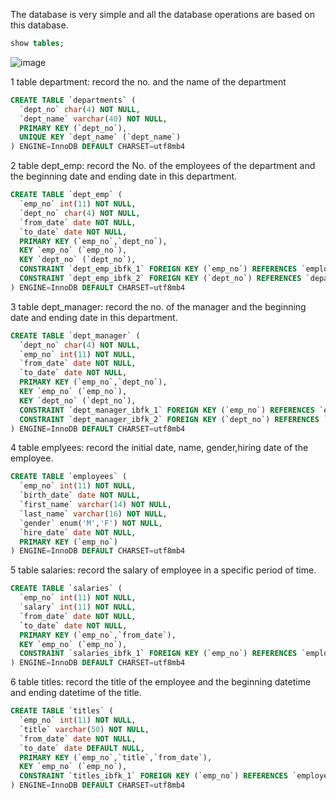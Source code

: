 The database is very simple and all the database operations are based on this database.
```sql
show tables;
```
![image](https://user-images.githubusercontent.com/81301502/129460956-d165dcd4-0c4f-4675-a6d8-8351a146b737.png)


1 table department: record the no. and the name of the department
```sql
CREATE TABLE `departments` (
  `dept_no` char(4) NOT NULL,
  `dept_name` varchar(40) NOT NULL,
  PRIMARY KEY (`dept_no`),
  UNIQUE KEY `dept_name` (`dept_name`)
) ENGINE=InnoDB DEFAULT CHARSET=utf8mb4
```
2 table dept_emp: record the No. of the employees of the department and the beginning date and ending date in this department.
```sql
CREATE TABLE `dept_emp` (
  `emp_no` int(11) NOT NULL,
  `dept_no` char(4) NOT NULL,
  `from_date` date NOT NULL,
  `to_date` date NOT NULL,
  PRIMARY KEY (`emp_no`,`dept_no`),
  KEY `emp_no` (`emp_no`),
  KEY `dept_no` (`dept_no`),
  CONSTRAINT `dept_emp_ibfk_1` FOREIGN KEY (`emp_no`) REFERENCES `employees` (`emp_no`) ON DELETE CASCADE,
  CONSTRAINT `dept_emp_ibfk_2` FOREIGN KEY (`dept_no`) REFERENCES `departments` (`dept_no`) ON DELETE CASCADE
) ENGINE=InnoDB DEFAULT CHARSET=utf8mb4
```
3 table dept_manager: record the no. of the manager and the beginning date and ending date in this department.  
```sql
CREATE TABLE `dept_manager` (
  `dept_no` char(4) NOT NULL,
  `emp_no` int(11) NOT NULL,
  `from_date` date NOT NULL,
  `to_date` date NOT NULL,
  PRIMARY KEY (`emp_no`,`dept_no`),
  KEY `emp_no` (`emp_no`),
  KEY `dept_no` (`dept_no`),
  CONSTRAINT `dept_manager_ibfk_1` FOREIGN KEY (`emp_no`) REFERENCES `employees` (`emp_no`) ON DELETE CASCADE,
  CONSTRAINT `dept_manager_ibfk_2` FOREIGN KEY (`dept_no`) REFERENCES `departments` (`dept_no`) ON DELETE CASCADE
) ENGINE=InnoDB DEFAULT CHARSET=utf8mb4
```
4 table emplyees: record the initial date, name, gender,hiring date of the employee.  
```sql
CREATE TABLE `employees` (
  `emp_no` int(11) NOT NULL,
  `birth_date` date NOT NULL,
  `first_name` varchar(14) NOT NULL,
  `last_name` varchar(16) NOT NULL,
  `gender` enum('M','F') NOT NULL,
  `hire_date` date NOT NULL,
  PRIMARY KEY (`emp_no`)
) ENGINE=InnoDB DEFAULT CHARSET=utf8mb4
```
5 table salaries: record the salary of employee in a specific period of time.
```sql
CREATE TABLE `salaries` (
  `emp_no` int(11) NOT NULL,
  `salary` int(11) NOT NULL,
  `from_date` date NOT NULL,
  `to_date` date NOT NULL,
  PRIMARY KEY (`emp_no`,`from_date`),
  KEY `emp_no` (`emp_no`),
  CONSTRAINT `salaries_ibfk_1` FOREIGN KEY (`emp_no`) REFERENCES `employees` (`emp_no`) ON DELETE CASCADE
) ENGINE=InnoDB DEFAULT CHARSET=utf8mb4
```
6 table titles: record the title of the employee and the beginning datetime and ending datetime of the title.
```sql
CREATE TABLE `titles` (
  `emp_no` int(11) NOT NULL,
  `title` varchar(50) NOT NULL,
  `from_date` date NOT NULL,
  `to_date` date DEFAULT NULL,
  PRIMARY KEY (`emp_no`,`title`,`from_date`),
  KEY `emp_no` (`emp_no`),
  CONSTRAINT `titles_ibfk_1` FOREIGN KEY (`emp_no`) REFERENCES `employees` (`emp_no`) ON DELETE CASCADE
) ENGINE=InnoDB DEFAULT CHARSET=utf8mb4
```
